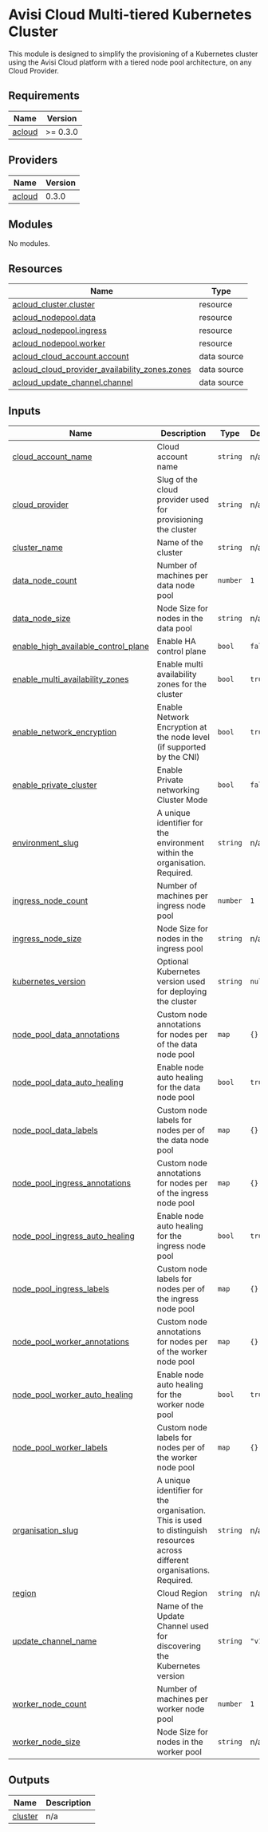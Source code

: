 # Avisi Cloud Multi-tiered Kubernetes Cluster

This module is designed to simplify the provisioning of a Kubernetes cluster using the Avisi Cloud platform with a tiered node pool architecture, on any Cloud Provider.

## Requirements

| Name | Version |
|------|---------|
| <a name="requirement_acloud"></a> [acloud](#requirement\_acloud) | >= 0.3.0 |

## Providers

| Name | Version |
|------|---------|
| <a name="provider_acloud"></a> [acloud](#provider\_acloud) | 0.3.0 |

## Modules

No modules.

## Resources

| Name | Type |
|------|------|
| [acloud_cluster.cluster](https://registry.terraform.io/providers/avisi-cloud/acloud/latest/docs/resources/cluster) | resource |
| [acloud_nodepool.data](https://registry.terraform.io/providers/avisi-cloud/acloud/latest/docs/resources/nodepool) | resource |
| [acloud_nodepool.ingress](https://registry.terraform.io/providers/avisi-cloud/acloud/latest/docs/resources/nodepool) | resource |
| [acloud_nodepool.worker](https://registry.terraform.io/providers/avisi-cloud/acloud/latest/docs/resources/nodepool) | resource |
| [acloud_cloud_account.account](https://registry.terraform.io/providers/avisi-cloud/acloud/latest/docs/data-sources/cloud_account) | data source |
| [acloud_cloud_provider_availability_zones.zones](https://registry.terraform.io/providers/avisi-cloud/acloud/latest/docs/data-sources/cloud_provider_availability_zones) | data source |
| [acloud_update_channel.channel](https://registry.terraform.io/providers/avisi-cloud/acloud/latest/docs/data-sources/update_channel) | data source |

## Inputs

| Name | Description | Type | Default | Required |
|------|-------------|------|---------|:--------:|
| <a name="input_cloud_account_name"></a> [cloud\_account\_name](#input\_cloud\_account\_name) | Cloud account name | `string` | n/a | yes |
| <a name="input_cloud_provider"></a> [cloud\_provider](#input\_cloud\_provider) | Slug of the cloud provider used for provisioning the cluster | `string` | n/a | yes |
| <a name="input_cluster_name"></a> [cluster\_name](#input\_cluster\_name) | Name of the cluster | `string` | n/a | yes |
| <a name="input_data_node_count"></a> [data\_node\_count](#input\_data\_node\_count) | Number of machines per data node pool | `number` | `1` | no |
| <a name="input_data_node_size"></a> [data\_node\_size](#input\_data\_node\_size) | Node Size for nodes in the data pool | `string` | n/a | yes |
| <a name="input_enable_high_available_control_plane"></a> [enable\_high\_available\_control\_plane](#input\_enable\_high\_available\_control\_plane) | Enable HA control plane | `bool` | `false` | no |
| <a name="input_enable_multi_availability_zones"></a> [enable\_multi\_availability\_zones](#input\_enable\_multi\_availability\_zones) | Enable multi availability zones for the cluster | `bool` | `true` | no |
| <a name="input_enable_network_encryption"></a> [enable\_network\_encryption](#input\_enable\_network\_encryption) | Enable Network Encryption at the node level (if supported by the CNI) | `bool` | `true` | no |
| <a name="input_enable_private_cluster"></a> [enable\_private\_cluster](#input\_enable\_private\_cluster) | Enable Private networking Cluster Mode | `bool` | `false` | no |
| <a name="input_environment_slug"></a> [environment\_slug](#input\_environment\_slug) | A unique identifier for the environment within the organisation. Required. | `string` | n/a | yes |
| <a name="input_ingress_node_count"></a> [ingress\_node\_count](#input\_ingress\_node\_count) | Number of machines per ingress node pool | `number` | `1` | no |
| <a name="input_ingress_node_size"></a> [ingress\_node\_size](#input\_ingress\_node\_size) | Node Size for nodes in the ingress pool | `string` | n/a | yes |
| <a name="input_kubernetes_version"></a> [kubernetes\_version](#input\_kubernetes\_version) | Optional Kubernetes version used for deploying the cluster | `string` | `null` | no |
| <a name="input_node_pool_data_annotations"></a> [node\_pool\_data\_annotations](#input\_node\_pool\_data\_annotations) | Custom node annotations for nodes per of the data node pool | `map` | `{}` | no |
| <a name="input_node_pool_data_auto_healing"></a> [node\_pool\_data\_auto\_healing](#input\_node\_pool\_data\_auto\_healing) | Enable node auto healing for the data node pool | `bool` | `true` | no |
| <a name="input_node_pool_data_labels"></a> [node\_pool\_data\_labels](#input\_node\_pool\_data\_labels) | Custom node labels for nodes per of the data node pool | `map` | `{}` | no |
| <a name="input_node_pool_ingress_annotations"></a> [node\_pool\_ingress\_annotations](#input\_node\_pool\_ingress\_annotations) | Custom node annotations for nodes per of the ingress node pool | `map` | `{}` | no |
| <a name="input_node_pool_ingress_auto_healing"></a> [node\_pool\_ingress\_auto\_healing](#input\_node\_pool\_ingress\_auto\_healing) | Enable node auto healing for the ingress node pool | `bool` | `true` | no |
| <a name="input_node_pool_ingress_labels"></a> [node\_pool\_ingress\_labels](#input\_node\_pool\_ingress\_labels) | Custom node labels for nodes per of the ingress node pool | `map` | `{}` | no |
| <a name="input_node_pool_worker_annotations"></a> [node\_pool\_worker\_annotations](#input\_node\_pool\_worker\_annotations) | Custom node annotations for nodes per of the worker node pool | `map` | `{}` | no |
| <a name="input_node_pool_worker_auto_healing"></a> [node\_pool\_worker\_auto\_healing](#input\_node\_pool\_worker\_auto\_healing) | Enable node auto healing for the worker node pool | `bool` | `true` | no |
| <a name="input_node_pool_worker_labels"></a> [node\_pool\_worker\_labels](#input\_node\_pool\_worker\_labels) | Custom node labels for nodes per of the worker node pool | `map` | `{}` | no |
| <a name="input_organisation_slug"></a> [organisation\_slug](#input\_organisation\_slug) | A unique identifier for the organisation. This is used to distinguish resources across different organisations. Required. | `string` | n/a | yes |
| <a name="input_region"></a> [region](#input\_region) | Cloud Region | `string` | n/a | yes |
| <a name="input_update_channel_name"></a> [update\_channel\_name](#input\_update\_channel\_name) | Name of the Update Channel used for discovering the Kubernetes version | `string` | `"v1.28"` | no |
| <a name="input_worker_node_count"></a> [worker\_node\_count](#input\_worker\_node\_count) | Number of machines per worker node pool | `number` | `1` | no |
| <a name="input_worker_node_size"></a> [worker\_node\_size](#input\_worker\_node\_size) | Node Size for nodes in the worker pool | `string` | n/a | yes |

## Outputs

| Name | Description |
|------|-------------|
| <a name="output_cluster"></a> [cluster](#output\_cluster) | n/a |
